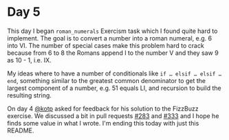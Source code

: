 # Day 5

This day I began `roman_numerals` Exercism task which I found quite hard to implement. The goal is to convert a number into a roman numeral, e.g. 6 into VI. The number of special cases make this problem hard to crack because from 6 to 8 the Romans append I to the number V and they saw 9 as 10 - 1, i.e. IX.

My ideas where to have a number of conditionals like `if … elsif … elsif … end`, something similar to the greatest common denominator to get the largest component of a number, e.g. 51 equals LI, and recursion to build the resulting string.

On day 4 [@kotp](https://github.com/kotp) asked for feedback for his solution to the FizzBuzz exercise. We discussed a bit in pull requests [#283](https://github.com/RubySteps/21-day-challenge/pull/283) and [#333](https://github.com/RubySteps/21-day-challenge/pull/333) and I hope he finds some value in what I wrote. I'm ending this today with just this README.